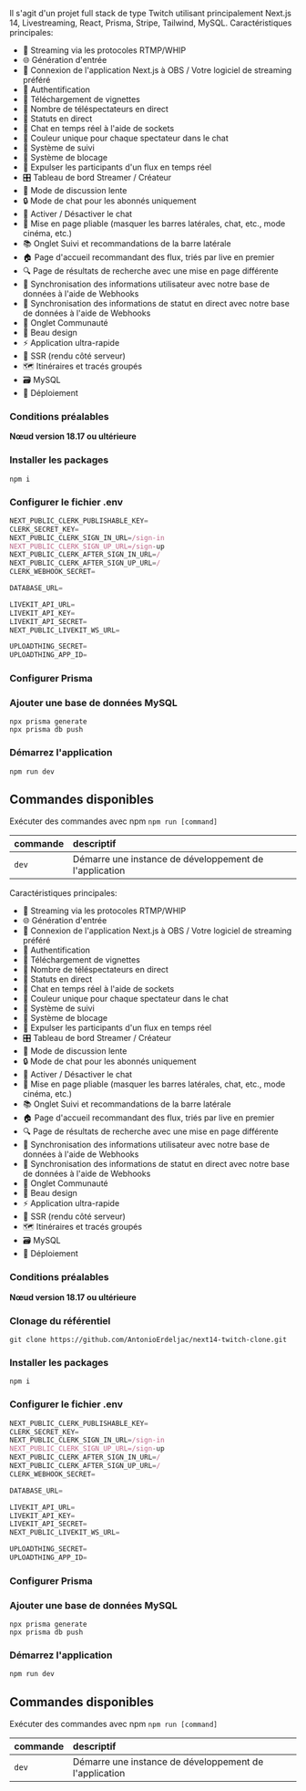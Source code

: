 Il s'agit d'un projet full stack de type Twitch utilisant principalement Next.js 14, Livestreaming, React, Prisma, Stripe, Tailwind, MySQL.
Caractéristiques principales:
- 📡 Streaming via les protocoles RTMP/WHIP
- 🌐 Génération d'entrée
- 🔗 Connexion de l'application Next.js à OBS / Votre logiciel de streaming préféré
- 🔐 Authentification
- 📸 Téléchargement de vignettes
- 👀 Nombre de téléspectateurs en direct
- 🚦 Statuts en direct
- 💬 Chat en temps réel à l'aide de sockets
- 🎨 Couleur unique pour chaque spectateur dans le chat
- 👥 Système de suivi
- 🚫 Système de blocage
- 👢 Expulser les participants d'un flux en temps réel
- 🎛️ Tableau de bord Streamer / Créateur
- 🐢 Mode de discussion lente
- 🔒 Mode de chat pour les abonnés uniquement
- 📴 Activer / Désactiver le chat
- 🔽 Mise en page pliable (masquer les barres latérales, chat, etc., mode cinéma, etc.)
- 📚 Onglet Suivi et recommandations de la barre latérale
- 🏠 Page d'accueil recommandant des flux, triés par live en premier
- 🔍 Page de résultats de recherche avec une mise en page différente
- 🔄 Synchronisation des informations utilisateur avec notre base de données à l'aide de Webhooks
- 📡 Synchronisation des informations de statut en direct avec notre base de données à l'aide de Webhooks
- 🤝 Onglet Communauté
- 🎨 Beau design
- ⚡ Application ultra-rapide
- 📄 SSR (rendu côté serveur)
- 🗺️ Itinéraires et tracés groupés
- 🗃️ MySQL
- 🚀 Déploiement

### Conditions préalables
**Nœud version 18.17 ou ultérieure**

### Installer les packages

```shell
npm i
```

### Configurer le fichier .env

```js
NEXT_PUBLIC_CLERK_PUBLISHABLE_KEY=
CLERK_SECRET_KEY=
NEXT_PUBLIC_CLERK_SIGN_IN_URL=/sign-in
NEXT_PUBLIC_CLERK_SIGN_UP_URL=/sign-up
NEXT_PUBLIC_CLERK_AFTER_SIGN_IN_URL=/
NEXT_PUBLIC_CLERK_AFTER_SIGN_UP_URL=/
CLERK_WEBHOOK_SECRET=

DATABASE_URL=

LIVEKIT_API_URL=
LIVEKIT_API_KEY=
LIVEKIT_API_SECRET=
NEXT_PUBLIC_LIVEKIT_WS_URL=

UPLOADTHING_SECRET=
UPLOADTHING_APP_ID=
```
### Configurer Prisma
### Ajouter une base de données MySQL

```shell
npx prisma generate
npx prisma db push

```

### Démarrez l'application

```shell
npm run dev
```

## Commandes disponibles

Exécuter des commandes avec npm `npm run [command]`

| commande        | descriptif                                             |
| :---------------| :------------------------------------------------------|
| `dev`           | Démarre une instance de développement de l'application |Il s'agit d'un projet full stack de type Twitch utilisant principalement Next.js 14, Livestreaming, React, Prisma, Stripe, Tailwind, MySQL.
Caractéristiques principales:
- 📡 Streaming via les protocoles RTMP/WHIP
- 🌐 Génération d'entrée
- 🔗 Connexion de l'application Next.js à OBS / Votre logiciel de streaming préféré
- 🔐 Authentification
- 📸 Téléchargement de vignettes
- 👀 Nombre de téléspectateurs en direct
- 🚦 Statuts en direct
- 💬 Chat en temps réel à l'aide de sockets
- 🎨 Couleur unique pour chaque spectateur dans le chat
- 👥 Système de suivi
- 🚫 Système de blocage
- 👢 Expulser les participants d'un flux en temps réel
- 🎛️ Tableau de bord Streamer / Créateur
- 🐢 Mode de discussion lente
- 🔒 Mode de chat pour les abonnés uniquement
- 📴 Activer / Désactiver le chat
- 🔽 Mise en page pliable (masquer les barres latérales, chat, etc., mode cinéma, etc.)
- 📚 Onglet Suivi et recommandations de la barre latérale
- 🏠 Page d'accueil recommandant des flux, triés par live en premier
- 🔍 Page de résultats de recherche avec une mise en page différente
- 🔄 Synchronisation des informations utilisateur avec notre base de données à l'aide de Webhooks
- 📡 Synchronisation des informations de statut en direct avec notre base de données à l'aide de Webhooks
- 🤝 Onglet Communauté
- 🎨 Beau design
- ⚡ Application ultra-rapide
- 📄 SSR (rendu côté serveur)
- 🗺️ Itinéraires et tracés groupés
- 🗃️ MySQL
- 🚀 Déploiement

### Conditions préalables
**Nœud version 18.17 ou ultérieure**

### Clonage du référentiel

```shell
git clone https://github.com/AntonioErdeljac/next14-twitch-clone.git
```
### Installer les packages

```shell
npm i
```

### Configurer le fichier .env

```js
NEXT_PUBLIC_CLERK_PUBLISHABLE_KEY=
CLERK_SECRET_KEY=
NEXT_PUBLIC_CLERK_SIGN_IN_URL=/sign-in
NEXT_PUBLIC_CLERK_SIGN_UP_URL=/sign-up
NEXT_PUBLIC_CLERK_AFTER_SIGN_IN_URL=/
NEXT_PUBLIC_CLERK_AFTER_SIGN_UP_URL=/
CLERK_WEBHOOK_SECRET=

DATABASE_URL=

LIVEKIT_API_URL=
LIVEKIT_API_KEY=
LIVEKIT_API_SECRET=
NEXT_PUBLIC_LIVEKIT_WS_URL=

UPLOADTHING_SECRET=
UPLOADTHING_APP_ID=
```
### Configurer Prisma
### Ajouter une base de données MySQL

```shell
npx prisma generate
npx prisma db push

```

### Démarrez l'application

```shell
npm run dev
```

## Commandes disponibles

Exécuter des commandes avec npm `npm run [command]`

| commande        | descriptif                                             |
| :---------------| :------------------------------------------------------|
| `dev`           | Démarre une instance de développement de l'application |
